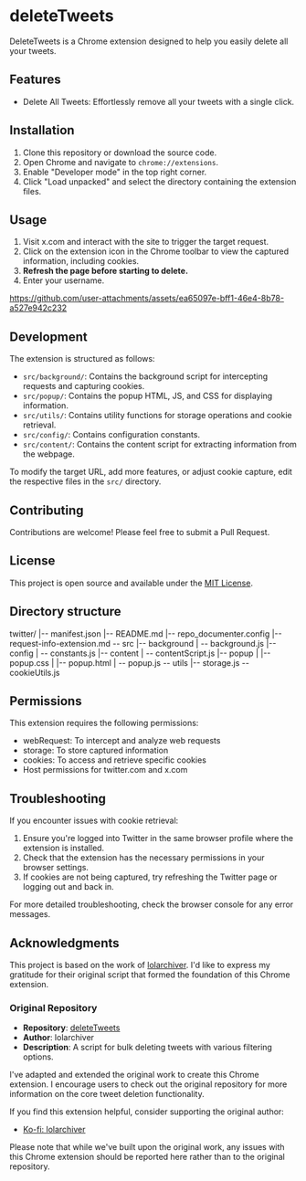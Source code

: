 # deleteTweets

DeleteTweets is a Chrome extension designed to help you easily delete all your tweets.

## Features

- Delete All Tweets: Effortlessly remove all your tweets with a single click.

## Installation

1. Clone this repository or download the source code.
2. Open Chrome and navigate to `chrome://extensions`.
3. Enable "Developer mode" in the top right corner.
4. Click "Load unpacked" and select the directory containing the extension files.

## Usage

1. Visit x.com and interact with the site to trigger the target request.
2. Click on the extension icon in the Chrome toolbar to view the captured information, including cookies.
3. **Refresh the page before starting to delete.**
4. Enter your username.


https://github.com/user-attachments/assets/ea65097e-bff1-46e4-8b78-a527e942c232


## Development

The extension is structured as follows:

- `src/background/`: Contains the background script for intercepting requests and capturing cookies.
- `src/popup/`: Contains the popup HTML, JS, and CSS for displaying information.
- `src/utils/`: Contains utility functions for storage operations and cookie retrieval.
- `src/config/`: Contains configuration constants.
- `src/content/`: Contains the content script for extracting information from the webpage.

To modify the target URL, add more features, or adjust cookie capture, edit the respective files in the `src/` directory.

## Contributing

Contributions are welcome! Please feel free to submit a Pull Request.

## License

This project is open source and available under the [MIT License](LICENSE).

## Directory structure

twitter/
|-- manifest.json
|-- README.md
|-- repo_documenter.config
|-- request-info-extension.md
-- src
    |-- background
    |   -- background.js
    |-- config
    |   -- constants.js
    |-- content
    |   -- contentScript.js
    |-- popup
    |   |-- popup.css
    |   |-- popup.html
    |   -- popup.js
    -- utils
        |-- storage.js
        -- cookieUtils.js

## Permissions

This extension requires the following permissions:
- webRequest: To intercept and analyze web requests
- storage: To store captured information
- cookies: To access and retrieve specific cookies
- Host permissions for twitter.com and x.com

## Troubleshooting

If you encounter issues with cookie retrieval:
1. Ensure you're logged into Twitter in the same browser profile where the extension is installed.
2. Check that the extension has the necessary permissions in your browser settings.
3. If cookies are not being captured, try refreshing the Twitter page or logging out and back in.

For more detailed troubleshooting, check the browser console for any error messages.

## Acknowledgments

This project is based on the work of [lolarchiver](https://github.com/Lyfhael/DeleteTweets). I'd like to express my gratitude for their original script that formed the foundation of this Chrome extension. 

### Original Repository
- **Repository**: [deleteTweets](https://github.com/Lyfhael/DeleteTweets)
- **Author**: lolarchiver
- **Description**: A script for bulk deleting tweets with various filtering options.

I've adapted and extended the original work to create this Chrome extension. I encourage users to check out the original repository for more information on the core tweet deletion functionality.

If you find this extension helpful, consider supporting the original author:
- [Ko-fi: lolarchiver](https://ko-fi.com/lolarchiver)

Please note that while we've built upon the original work, any issues with this Chrome extension should be reported here rather than to the original repository.
